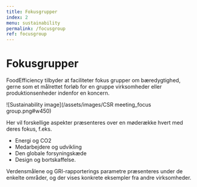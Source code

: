 ```yaml
---
title: Fokusgrupper
index: 2
menu: sustainability
permalink: /focusgroup
ref: focusgroup 
---
```

# Fokusgrupper

FoodEfficiency tilbyder at faciliteter fokus grupper om bæredygtighed, gerne som et målrettet forløb for en gruppe virksomheder eller produktionsenheder indenfor en koncern. 

![Sustainability image](/assets/images/CSR meeting_focus group.png#w450)

Her vil forskellige aspekter præsenteres over en møderække hvert med deres fokus, f.eks. 
* Energi og CO2
* Medarbejdere og udvikling
* Den globale forsyningskæde
* Design og bortskaffelse. 

Verdensmålene og GRI-rapporterings parametre præsenteres under de enkelte områder, og der vises konkrete eksempler fra andre virksomheder.
